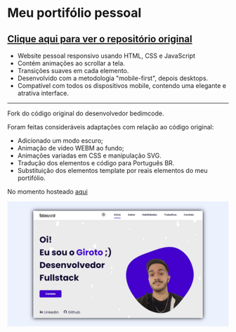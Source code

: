 # Meu portifólio pessoal
## [Clique aqui para ver o repositório original](https://github.com/bedimcode/portfolio-responsive-complete)

- Website pessoal responsivo usando HTML, CSS e JavaScript
- Contém animações ao scrollar a tela.
- Transições suaves em cada elemento.
- Desenvolvido com a metodologia "mobile-first", depois desktops.
- Compatível com todos os dispositivos mobile, contendo uma elegante e atrativa interface.

__________________________________________________________________________________________

Fork do código original do desenvolvedor bedimcode.

Foram feitas consideráveis adaptações com relação ao código original:

- Adicionado um modo escuro;
- Animação de video WEBM ao fundo;
- Animações variadas em CSS e manipulação SVG.
- Tradução dos elementos e código para Português BR.
- Substituição dos elementos template por reais elementos do meu portifólio.

No momento hosteado [aqui](https://giroto.netlify.app)

![preview img](/preview.png)


